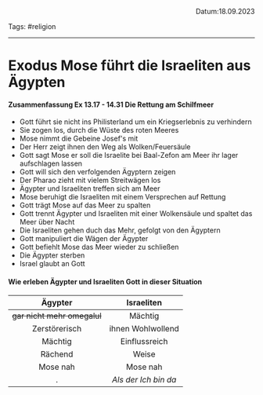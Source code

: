 <p align="right">Datum:18.09.2023</p>

Tags: #religion 

---

# Exodus Mose führt die Israeliten aus Ägypten
#### Zusammenfassung Ex 13.17 - 14.31 Die Rettung am Schilfmeer
- Gott führt sie nicht ins Philisterland um ein Kriegserlebnis zu verhindern
- Sie zogen los, durch die Wüste des roten Meeres
- Mose nimmt die Gebeine Josef's mit
- Der Herr zeigt ihnen den Weg als Wolken/Feuersäule
- Gott sagt Mose er soll die Israelite bei Baal-Zefon am Meer ihr lager aufschlagen lassen
- Gott will sich den verfolgenden Ägyptern zeigen
- Der Pharao zieht mit vielem Streitwägen los
- Ägypter und Israeliten treffen sich am Meer
- Mose beruhigt die Israeliten mit einem Versprechen auf Rettung
- Gott trägt Mose auf das Meer zu spalten
- Gott trennt Ägypter und Israeliten mit einer Wolkensäule und spaltet das Meer über Nacht
- Die Israeliten gehen duch das Mehr, gefolgt von den Ägyptern
- Gott manipuliert die Wägen der Ägypter
- Gott befiehlt Mose das Meer wieder zu schließen
- Die Ägypter sterben
- Israel glaubt an Gott

#### Wie erleben Ägypter und Israeliten Gott in dieser Situation
Ägypter | Israeliten
:-:|:-:
~~gar nicht mehr omegalul~~| Mächtig
Zerstörerisch|ihnen Wohlwollend
Mächtig| Einflussreich
Rächend| Weise
Mose nah| Mose nah
.| *Als der Ich bin da*
